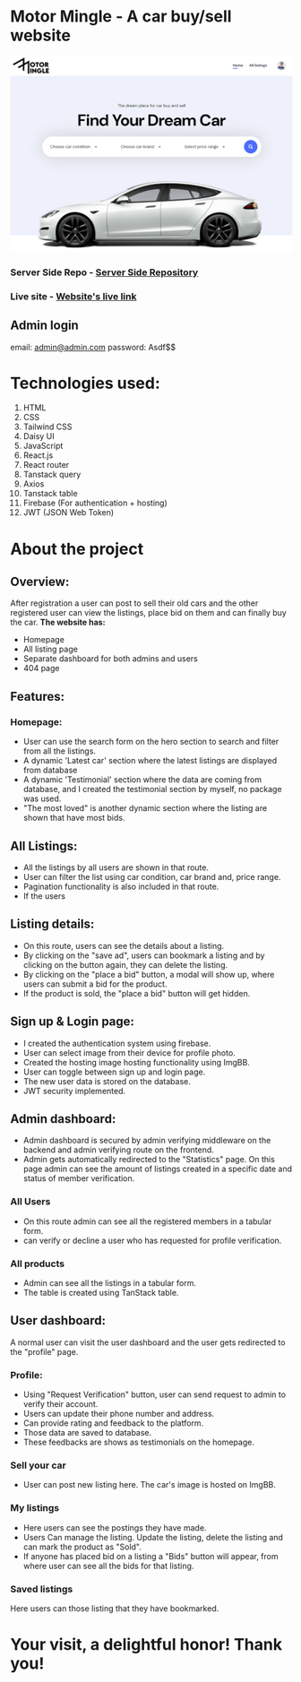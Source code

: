 # Motor Mingle - A car buy/sell website

![Website's hero section](./src/assets/heroSection.png)

### Server Side Repo - [Server Side Repository](https://github.com/nahidul-fahim/motor-mingle-server)
### Live site - [Website's live link](https://motor-mingle.web.app)

## Admin login
email: admin@admin.com
password: Asdf$$


# Technologies used:
 1. HTML
 2. CSS
 3. Tailwind CSS
 4. Daisy UI
 5. JavaScript
 6. React.js
 7. React router
 8. Tanstack query
 9. Axios
 10. Tanstack table
 11. Firebase (For authentication + hosting)
 12. JWT (JSON Web Token)

# About the project

## Overview:
 After registration a user can post to sell their old cars and the other registered user can view the listings, place bid on them and can finally buy the car.
 **The website has:**
 * Homepage
 * All listing page
 * Separate dashboard for both admins and users
 * 404 page 

 ## Features:

 ### Homepage:
  * User can use the search form on the hero section to search and filter from all the listings.
  * A dynamic 'Latest car' section where the latest listings are displayed from database
  * A dynamic 'Testimonial' section where the data are coming from database, and I created the testimonial section by myself, no package was used.
  * "The most loved" is another dynamic section where the listing are shown that have most bids.

  ## All Listings:
  * All the listings by all users are shown in that route.
  * User can filter the list using car condition, car brand and, price range.
  * Pagination functionality is also included in that route.
  * If the users

  ## Listing details:
  * On this route, users can see the details about a listing.
  * By clicking on the "save ad", users can bookmark a listing and by clicking on the button again, they can delete the listing.
  * By clicking on the "place a bid" button, a modal will show up, where users can submit a bid for the product.
  * If the product is sold, the "place a bid" button will get hidden.

  ## Sign up & Login page:
  * I created the authentication system using firebase.
  * User can select image from their device for profile photo.
  * Created the hosting image hosting functionality using ImgBB.
  * User can toggle between sign up and login page.
  * The new user data is stored on the database.
  * JWT security implemented.

  ## Admin dashboard:
  * Admin dashboard is secured by admin verifying middleware on the backend and admin verifying route on the frontend.
  * Admin gets automatically redirected to the "Statistics" page. On this page admin can see the amount of listings created in a specific date and status of member verification.
  ### All Users
  * On this route admin can see all the registered members in a tabular form.
  * can verify or decline a user who has requested for profile verification.
  ### All products
  * Admin can see all the listings in a tabular form.
  * The table is created using TanStack table.

  ## User dashboard:
  A normal user can visit the user dashboard and the user gets redirected to the "profile" page.
  ### Profile:
  * Using "Request Verification" button, user can send request to admin to verify their account.
  * Users can update their phone number and address.
  * Can provide rating and feedback to the platform.
  * Those data are saved to database.
  * These feedbacks are shows as testimonials on the homepage.
  ### Sell your car
  * User can post new listing here. The car's image is hosted on ImgBB.
  ### My listings
  * Here users can see the postings they have made.
  * Users Can manage the listing. Update the listing, delete the listing and can mark the product as "Sold".
  * If anyone has placed bid on a listing a "Bids" button will appear, from where user can see all the bids for that listing.
  ### Saved listings
  Here users can those listing that they have bookmarked.


# Your visit, a delightful honor! Thank you!